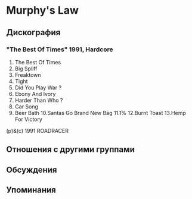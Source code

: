 # Murphy's Law



## Дискография

### "The Best Of Times" 1991, Hardcore

1. The Best Of Times
2. Big Spliff
3. Freaktown
4. Tight
5. Did You Play War ?
6. Ebony And Ivory
7. Harder Than Who ?
8. Car Song
9. Beer Bath
10.Santas Go Brand New Bag
11.1%
12.Burnt Toast
13.Hemp For Victory

(p)&(c) 1991 ROADRACER


## Отношения с другими группами


## Обсуждения


## Упоминания

